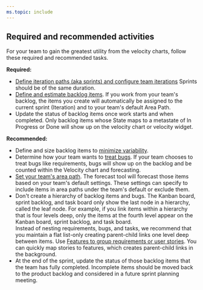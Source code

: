 ```yaml
---
ms.topic: include
---
```


## Required and recommended activities

For your team to gain the greatest utility from the velocity charts, follow these required and recommended tasks.

**Required:**

* [Define iteration paths (aka sprints) and configure team iterations](/azure/devops/organizations/settings/set-iteration-paths-sprints) Sprints should be of the same duration.
* [Define and estimate backlog items](/azure/devops/boards/backlogs/create-your-backlog#estimates). If you work from your team's backlog, the items you create will automatically be assigned to the current sprint (Iteration) and to your team's default Area Path.
* Update the status of backlog items once work starts and when completed. Only backlog items whose State maps to a metastate of In Progress or Done will show up on the velocity chart or velocity widget.

**Recommended:**

* Define and size backlog items to [minimize variability](/azure/devops/report/dashboards/velocity-guidance).
* Determine how your team wants to [treat bugs](/azure/devops/organizations/settings/show-bugs-on-backlog). If your team chooses to treat bugs like requirements, bugs will show up on the backlog and be counted within the Velocity chart and forecasting.
* [Set your team's area path](/azure/devops/organizations/settings/set-area-paths). The forecast tool will forecast those items based on your team's default settings. These settings can specify to include items in area paths under the team's default or exclude them.
* Don't create a hierarchy of backlog items and bugs. The Kanban board, sprint backlog, and task board only show the last node in a hierarchy, called the leaf node. For example, if you link items within a hierarchy that is four levels deep, only the items at the fourth level appear on the Kanban board, sprint backlog, and task board. <br/>Instead of nesting requirements, bugs, and tasks, we recommend that you maintain a flat list-only creating parent-child links one level deep between items. Use [Features to group requirements or user stories](/azure/devops/boards/backlogs/organize-backlog). You can quickly map stories to features, which creates parent-child links in the background.
* At the end of the sprint, update the status of those backlog items that the team has fully completed. Incomplete items should be moved back to the product backlog and considered in a future sprint planning meeting.

